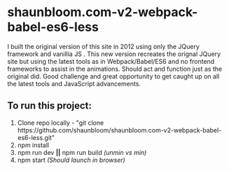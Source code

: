 # shaunbloom.com-v2-webpack-babel-es6-less
I built the original version of this site in 2012 using only the JQuery framework and vanillia JS . This new version recreates the orignal JQuery site but using the latest tools as in Webpack/Babel/ES6 and no frontend frameworks to assist in the animations. Should act and function just as the original did. Good challenge and great opportunity to get caught up on all the latest tools and JavaScript advancements.

<h2>To run this project:</h2>
<ol>
  <li>Clone repo locally - "git clone https://github.com/shaunbloom/shaunbloom.com-v2-webpack-babel-es6-less.git"</li>
  <li>npm install</li>
  <li>npm run dev <strong>||</strong> npm run build <i>(unmin vs min)</i></li>
  <li>npm start <i>(Should launch in browser)</i></li>
</ul>
